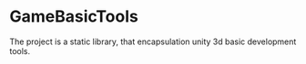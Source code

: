# GameBasicTools
The project is a static library, that encapsulation unity 3d basic development tools. 
